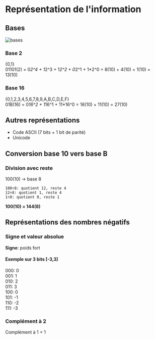 # Représentation de l'information

## Bases
![bases](https://user-images.githubusercontent.com/19282069/118866099-f60afe00-b8e1-11eb-866f-1f76066e968e.png)

### Base 2
{0,1}	
01101(2) = 0*2^4 + 1*2^3 + 1*2^2 + 0*2^1 + 1*2^0 = 8(10) + 4(10) + 1(10) = 13(10)

### Base 16
{0,1,2,3,4,5,6,7,8,9,A,B,C,D,E,F}	
01B(16) = 0*16^2 + 1*16^1 + 11*16^0 = 16(10) + 11(10) = 27(10)

## Autres représentations

- Code ASCII (7 bits + 1 bit de parité)
- Unicode

## Conversion base 10 vers base B
### Division avec reste
100(10) -> base 8	  
```
100÷8: quotient 12, reste 4	
12÷8: quotient 1, reste 4	
1÷8: quotient 0, reste 1
```
**100(10) = 144(8)**

## Représentations des nombres négatifs
### Signe et valeur absolue 
**Signe**: poids fort		
#### Exemple sur 3 bits [-3,3]
000: 0	  
001: 1    	    
010: 2	      
011: 3	  
100: 0	  
101: -1		  
110: -2		  
111: -3		  

### Complément à 2
Complément à 1 + 1

